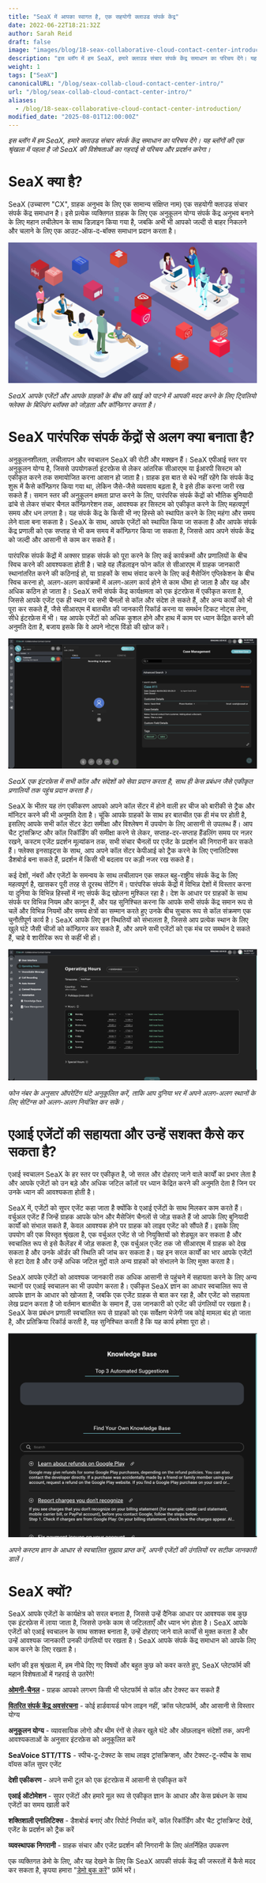 ```yaml
---
title: "SeaX में आपका स्वागत है, एक सहयोगी क्लाउड संपर्क केंद्र"
date: 2022-06-22T18:21:32Z
author: Sarah Reid
draft: false
image: "images/blog/18-seax-collaborative-cloud-contact-center-introduction/SeaX_future.png"
description: "इस ब्लॉग में हम SeaX, हमारे क्लाउड संचार संपर्क केंद्र समाधान का परिचय देंगे। यह ब्लॉगों की एक श्रृंखला में पहला है जो SeaX का परिचय देगा।"
weight: 1
tags: ["SeaX"]
canonicalURL: "/blog/seax-collab-cloud-contact-center-intro/"
url: "/blog/seax-collab-cloud-contact-center-intro/"
aliases: 
  - /blog/18-seax-collaborative-cloud-contact-center-introduction/
modified_date: "2025-08-01T12:00:00Z"
---
```


*इस ब्लॉग में हम SeaX, हमारे क्लाउड संचार संपर्क केंद्र समाधान का परिचय देंगे। यह ब्लॉगों की एक श्रृंखला में पहला है जो SeaX की विशेषताओं का गहराई से परिचय और प्रदर्शन करेगा।*

# SeaX क्या है?

SeaX (उच्चारण "CX", ग्राहक अनुभव के लिए एक सामान्य संक्षिप्त नाम) एक सहयोगी क्लाउड संचार संपर्क केंद्र समाधान है। इसे प्रत्येक व्यक्तिगत ग्राहक के लिए एक अनुकूलन योग्य संपर्क केंद्र अनुभव बनाने के लिए महान लचीलेपन के साथ डिज़ाइन किया गया है, जबकि अभी भी आपको जल्दी से बाहर निकलने और चलाने के लिए एक आउट-ऑफ-द-बॉक्स समाधान प्रदान करता है।

<center>
<img src="/images/blog/18-seax-collaborative-cloud-contact-center-introduction/seax-vs-flex.gif" alt="SeaX आपके एजेंटों और आपके ग्राहकों के बीच की खाई को पाटने में आपकी मदद करने के लिए ट्विलियो फ्लेक्स के बिल्डिंग ब्लॉक्स को जोड़ता और कॉन्फ़िगर करता है।">
</center>

*SeaX आपके एजेंटों और आपके ग्राहकों के बीच की खाई को पाटने में आपकी मदद करने के लिए ट्विलियो फ्लेक्स के बिल्डिंग ब्लॉक्स को जोड़ता और कॉन्फ़िगर करता है।*

# SeaX पारंपरिक संपर्क केंद्रों से अलग क्या बनाता है?

अनुकूलनशीलता, लचीलापन और स्वचालन SeaX की रोटी और मक्खन हैं। SeaX एपीआई स्तर पर अनुकूलन योग्य है, जिससे उपयोगकर्ता इंटरफ़ेस से लेकर आंतरिक सीआरएम या ईआरपी सिस्टम को एकीकृत करने तक समायोजित करना आसान हो जाता है। ग्राहक इस बात से बंधे नहीं रहेंगे कि संपर्क केंद्र शुरू में कैसे कॉन्फ़िगर किया गया था, लेकिन जैसे-जैसे व्यवसाय बढ़ता है, वे इसे ठीक करना जारी रख सकते हैं। समान स्तर की अनुकूलन क्षमता प्राप्त करने के लिए, पारंपरिक संपर्क केंद्रों को भौतिक बुनियादी ढांचे से लेकर संचार चैनल कॉन्फ़िगरेशन तक, आवश्यक हर सिस्टम को एकीकृत करने के लिए महत्वपूर्ण समय और धन लगता है। यह संपर्क केंद्र के किसी भी नए हिस्से को स्थापित करने के लिए महंगा और समय लेने वाला बना सकता है। SeaX के साथ, आपके एजेंटों को स्थापित किया जा सकता है और आपके संपर्क केंद्र प्रणाली को एक सप्ताह से भी कम समय में कॉन्फ़िगर किया जा सकता है, जिससे आप अपने संपर्क केंद्र को जल्दी और आसानी से काम कर सकते हैं।

पारंपरिक संपर्क केंद्रों में अक्सर ग्राहक संपर्क को पूरा करने के लिए कई कार्यक्रमों और प्रणालियों के बीच स्विच करने की आवश्यकता होती है। चाहे वह लैंडलाइन फोन कॉल से सीआरएम में ग्राहक जानकारी स्थानांतरित करने की कठिनाई हो, या ग्राहकों के साथ संवाद करने के लिए कई मैसेजिंग एप्लिकेशन के बीच स्विच करना हो, अलग-अलग कार्यक्रमों में अलग-अलग कार्य होने से काम धीमा हो जाता है और यह और अधिक कठिन हो जाता है। SeaX सभी संपर्क केंद्र कार्यक्षमता को एक इंटरफ़ेस में एकीकृत करता है, जिससे आपके एजेंट एक ही स्थान पर सभी चैनलों से कॉल और संदेश ले सकते हैं, और अन्य कार्यों को भी पूरा कर सकते हैं, जैसे सीआरएम में बातचीत की जानकारी रिकॉर्ड करना या समर्थन टिकट नोट्स लेना, सीधे इंटरफ़ेस में भी। यह आपके एजेंटों को अधिक कुशल होने और हाथ में काम पर ध्यान केंद्रित करने की अनुमति देता है, बजाय इसके कि वे अपने नोट्स विंडो की खोज करें।

<center>
<img src="/images/blog/18-seax-collaborative-cloud-contact-center-introduction/one-interface.png" alt="SeaX एक इंटरफ़ेस में सभी कॉल और संदेशों को सेवा प्रदान करता है, साथ ही केस प्रबंधन जैसे एकीकृत प्रणालियों तक पहुंच प्रदान करता है।">
</center>

*SeaX एक इंटरफ़ेस में सभी कॉल और संदेशों को सेवा प्रदान करता है, साथ ही केस प्रबंधन जैसे एकीकृत प्रणालियों तक पहुंच प्रदान करता है।*

SeaX के भीतर यह तंग एकीकरण आपको अपने कॉल सेंटर में होने वाली हर चीज को बारीकी से ट्रैक और मॉनिटर करने की भी अनुमति देता है। चूंकि आपके ग्राहकों के साथ हर बातचीत एक ही मंच पर होती है, इसलिए आपके सभी कॉल सेंटर डेटा समीक्षा और विश्लेषण में उपयोग के लिए आसानी से उपलब्ध हैं। आप चैट ट्रांसक्रिप्ट और कॉल रिकॉर्डिंग की समीक्षा करने से लेकर, सप्ताह-दर-सप्ताह हैंडलिंग समय पर नज़र रखने, कस्टम एजेंट प्रदर्शन मूल्यांकन तक, सभी संचार चैनलों पर एजेंट के प्रदर्शन की निगरानी कर सकते हैं। फ्लेक्स इनसाइट्स के साथ, आप अपने कॉल सेंटर केपीआई को ट्रैक करने के लिए एनालिटिक्स डैशबोर्ड बना सकते हैं, प्रदर्शन में किसी भी बदलाव पर कड़ी नजर रख सकते हैं।

कई देशों, नंबरों और एजेंटों के समन्वय के साथ लचीलापन एक सफल बहु-राष्ट्रीय संपर्क केंद्र के लिए महत्वपूर्ण है, खासकर पूरी तरह से दूरस्थ सेटिंग में। पारंपरिक संपर्क केंद्रों में विभिन्न देशों में विस्तार करना या दुनिया के विभिन्न हिस्सों में नए संपर्क केंद्र खोलना मुश्किल रहा है। देश के आधार पर ग्राहकों के साथ संपर्क पर विभिन्न नियम और कानून हैं, और यह सुनिश्चित करना कि आपके सभी संपर्क केंद्र समान रूप से चलें और विभिन्न नियमों और समय क्षेत्रों का सम्मान करते हुए उनके बीच सुचारू रूप से कॉल संक्रमण एक चुनौतीपूर्ण कार्य है। SeaX आपके लिए इन स्थितियों को संभालता है, जिससे आप प्रत्येक स्थान के लिए खुले घंटे जैसी चीजों को कॉन्फ़िगर कर सकते हैं, और अपने सभी एजेंटों को एक मंच पर समर्थन दे सकते हैं, चाहे वे शारीरिक रूप से कहीं भी हों।

<center>
<img src="/images/blog/18-seax-collaborative-cloud-contact-center-introduction/hours.png" alt="फोन नंबर के अनुसार ऑपरेटिंग घंटे अनुकूलित करें, ताकि आप दुनिया भर में अपने अलग-अलग स्थानों के लिए सेटिंग्स को अलग-अलग नियंत्रित कर सकें।">
</center>

*फोन नंबर के अनुसार ऑपरेटिंग घंटे अनुकूलित करें, ताकि आप दुनिया भर में अपने अलग-अलग स्थानों के लिए सेटिंग्स को अलग-अलग नियंत्रित कर सकें।*

# एआई एजेंटों की सहायता और उन्हें सशक्त कैसे कर सकता है?

एआई स्वचालन SeaX के हर स्तर पर एकीकृत है, जो सरल और दोहराए जाने वाले कार्यों का प्रभार लेता है और आपके एजेंटों को उन बड़े और अधिक जटिल कॉलों पर ध्यान केंद्रित करने की अनुमति देता है जिन पर उनके ध्यान की आवश्यकता होती है।

SeaX में, एजेंटों को सुपर एजेंट कहा जाता है क्योंकि वे एआई एजेंटों के साथ मिलकर काम करते हैं। वर्चुअल एजेंट हैं जिन्हें ग्राहक आपके फोन और मैसेजिंग चैनलों से जोड़ सकते हैं जो आपके लिए बुनियादी कार्यों को संभाल सकते हैं, केवल आवश्यक होने पर ग्राहक को लाइव एजेंट को सौंपते हैं। इसके लिए उपयोग की एक विस्तृत श्रृंखला है, एक वर्चुअल एजेंट से जो नियुक्तियों को शेड्यूल कर सकता है और स्वचालित रूप से इसे कैलेंडर में जोड़ सकता है, एक वर्चुअल एजेंट तक जो सीआरएम में ग्राहक को देख सकता है और उनके ऑर्डर की स्थिति की जांच कर सकता है। यह इन सरल कार्यों का भार आपके एजेंटों से हटा देता है और उन्हें अधिक जटिल मुद्दों वाले अन्य ग्राहकों को संभालने के लिए मुक्त करता है।

SeaX आपके एजेंटों को आवश्यक जानकारी तक अधिक आसानी से पहुंचने में सहायता करने के लिए अन्य स्थानों पर एआई स्वचालन का भी उपयोग करता है। एकीकृत SeaX ज्ञान का आधार स्वचालित रूप से आपके ज्ञान के आधार को खोजता है, जबकि एक एजेंट ग्राहक से बात कर रहा है, और एजेंट को सहायता लेख प्रदान करता है जो वर्तमान बातचीत के समान हैं, उस जानकारी को एजेंट की उंगलियों पर रखता है। SeaX केस प्रबंधन प्रणाली स्वचालित रूप से ग्राहकों को एक सर्वेक्षण भेजेगी जब कोई मामला बंद हो जाता है, और प्रतिक्रिया रिकॉर्ड करती है, यह सुनिश्चित करती है कि यह कार्य हमेशा पूरा हो।

<center>
<img src="/images/blog/18-seax-collaborative-cloud-contact-center-introduction/kb.png" alt="अपने कस्टम ज्ञान के आधार से स्वचालित सुझाव प्राप्त करें, अपनी एजेंटों की उंगलियों पर सटीक जानकारी डालें।">
</center>

*अपने कस्टम ज्ञान के आधार से स्वचालित सुझाव प्राप्त करें, अपनी एजेंटों की उंगलियों पर सटीक जानकारी डालें।*

# SeaX क्यों?

SeaX आपके एजेंटों के कार्यक्षेत्र को सरल बनाता है, जिससे उन्हें दैनिक आधार पर आवश्यक सब कुछ एक इंटरफ़ेस में लाया जाता है, जिससे उनके काम से जटिलताएँ और ध्यान भंग होता है। SeaX आपके एजेंटों को एआई स्वचालन के साथ सशक्त बनाता है, उन्हें दोहराए जाने वाले कार्यों से मुक्त करता है और उन्हें आवश्यक जानकारी उनकी उंगलियों पर रखता है। SeaX आपके संपर्क केंद्र समाधान को आपके लिए काम करने के लिए रखता है।

ब्लॉग की इस श्रृंखला में, हम नीचे दिए गए विषयों और बहुत कुछ को कवर करते हुए, SeaX प्लेटफॉर्म की महान विशेषताओं में गहराई से उतरेंगे!

[**ओमनी-चैनल**](https://seasalt.ai/blog/19-seax-omnichannel-communication/) - ग्राहक आपको लगभग किसी भी प्लेटफॉर्म से कॉल और टेक्स्ट कर सकते हैं

[**वितरित संपर्क केंद्र अवसंरचना**](https://seasalt.ai/blog/20-seax-distributed-contact-center/) - कोई हार्डवायर्ड फोन लाइन नहीं, क्रॉस प्लेटफॉर्म, और आसानी से विस्तार योग्य

**अनुकूलन योग्य** - व्यावसायिक लोगो और थीम रंगों से लेकर खुले घंटे और ऑफ़लाइन संदेशों तक, अपनी आवश्यकताओं के अनुसार इंटरफ़ेस को अनुकूलित करें

**SeaVoice STT/TTS** - स्पीच-टू-टेक्स्ट के साथ लाइव ट्रांसक्रिप्शन, और टेक्स्ट-टू-स्पीच के साथ वॉयस कॉल सुपर एजेंट

**देशी एकीकरण** - अपने सभी टूल को एक इंटरफ़ेस में आसानी से एकीकृत करें

**एआई ऑटोमेशन** - सुपर एजेंटों और हमारे मूल रूप से एकीकृत ज्ञान के आधार और केस प्रबंधन के साथ एजेंटों का समय खाली करें

**शक्तिशाली एनालिटिक्स** - डैशबोर्ड बनाएं और रिपोर्ट निर्यात करें, कॉल रिकॉर्डिंग और चैट ट्रांसक्रिप्ट देखें, एजेंट के प्रदर्शन को ट्रैक करें

**व्यवस्थापक निगरानी** - ग्राहक संचार और एजेंट प्रदर्शन की निगरानी के लिए अंतर्निहित उपकरण

एक व्यक्तिगत डेमो के लिए, और यह देखने के लिए कि SeaX आपकी संपर्क केंद्र की जरूरतों में कैसे मदद कर सकता है, कृपया हमारा "[डेमो बुक करें](https://meetings.hubspot.com/seasalt-ai/seasalt-meeting)" फ़ॉर्म भरें।
